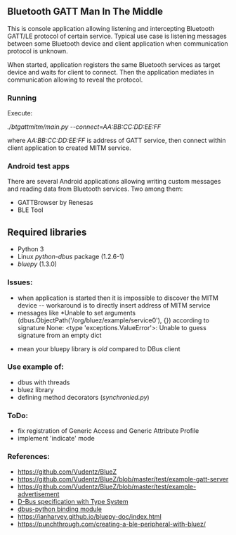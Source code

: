 ## Bluetooth GATT Man In The Middle

This is console application allowing listening and intercepting Bluetooth GATT/LE 
protocol of certain service. Typical use case is listening messages between some 
Bluetooth device and client application when communication protocol is unknown.

When started, application registers the same Bluetooth services as target device 
and waits for client to connect. Then the application mediates in communication 
allowing to reveal the protocol.


### Running

Execute:

*./btgattmitm/main.py --connect=AA:BB:CC:DD:EE:FF*

where *AA:BB:CC:DD:EE:FF* is address of GATT service, then connect within client 
application to created MITM service.


### Android test apps

There are several Android applications allowing writing custom messages and 
reading data from Bluetooth services. Two among them:
- GATTBrowser by Renesas
- BLE Tool


## Required libraries
- Python 3
- Linux *python-dbus* package (1.2.6-1)
- *bluepy* (1.3.0)


### Issues:
- when application is started then it is impossible to discover the MITM device --
workaround is to directly insert address of MITM service
- messages like *Unable to set arguments (dbus.ObjectPath('/org/bluez/example/service0'), {}) according to signature None: <type 'exceptions.ValueError'>: Unable to guess signature from an empty dict
* mean your bluepy library is *old* compared to DBus client


### Use example of:
- dbus with threads
- bluez library
- defining method decorators (*synchronied.py*)


### ToDo:
- fix registration of Generic Access and Generic Attribute Profile
- implement 'indicate' mode


### References:
- https://github.com/Vudentz/BlueZ
- https://github.com/Vudentz/BlueZ/blob/master/test/example-gatt-server
- https://github.com/Vudentz/BlueZ/blob/master/test/example-advertisement
- [D-Bus specification with Type System](https://dbus.freedesktop.org/doc/dbus-specification.html)
- [dbus-python binding module](https://dbus.freedesktop.org/doc/dbus-python/index.html)
- https://ianharvey.github.io/bluepy-doc/index.html
- https://punchthrough.com/creating-a-ble-peripheral-with-bluez/
